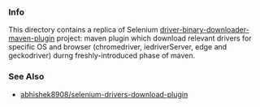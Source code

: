 ### Info

This directory contains a replica of
Selenium [driver-binary-downloader-maven-plugin](https://github.com/Ardesco/driver-binary-downloader-maven-plugin) project:
maven plugin which download relevant drivers for specific OS and browser (chromedriver, iedriverServer, edge and geckodriver) durng freshly-introduced phase of maven.

### See Also
  * [abhishek8908/selenium-drivers-download-plugin](https://github.com/abhishek8908/selenium-drivers-download-plugin)

